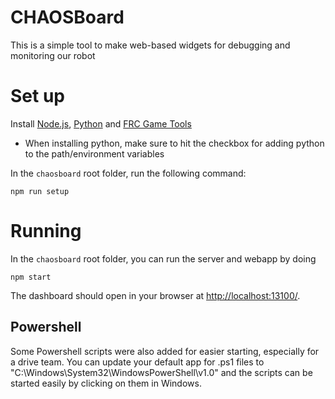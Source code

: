 # CHAOSBoard

This is a simple tool to make web-based widgets for debugging and monitoring our robot

# Set up
Install [Node.js](https://nodejs.org/en/download/), [Python](https://www.python.org/downloads/) and [FRC Game Tools](https://docs.wpilib.org/en/stable/docs/zero-to-robot/step-2/frc-game-tools.html)
- When installing python, make sure to hit the checkbox for adding python to the path/environment variables

In the `chaosboard` root folder, run the following command:
```
npm run setup
```

# Running
In the `chaosboard` root folder, you can run the server and webapp by doing
```
npm start
```
The dashboard should open in your browser at [http://localhost:13100/](http://localhost:13100/).

## Powershell
Some Powershell scripts were also added for easier starting, especially for a drive team. 
You can update your default app for .ps1 files to "C:\Windows\System32\WindowsPowerShell\v1.0" and the scripts can be started easily by clicking on them in Windows.